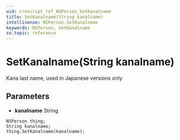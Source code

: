 ```yaml
---
uid: crmscript_ref_NSPerson_SetKanalname
title: SetKanalname(String kanalname)
intellisense: NSPerson.SetKanalname
keywords: NSPerson, GetKanalname
so.topic: reference
---
```


# SetKanalname(String kanalname)

Kana last name, used in Japanese versions only

## Parameters

* **kanalname** String

```crmscript
NSPerson thing;
String kanalname;
thing.SetKanalname(kanalname);
```

